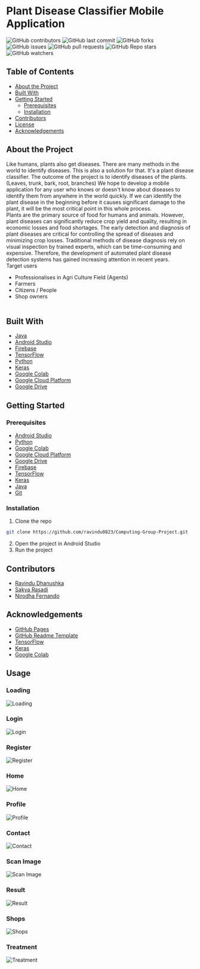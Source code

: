 # Plant Disease Classifier Mobile Application

![GitHub contributors](https://img.shields.io/github/contributors/ravindu0823/Computing-Group-Project?style=for-the-badge)
![GitHub last commit](https://img.shields.io/github/last-commit/ravindu0823/Computing-Group-Project?style=for-the-badge)
![GitHub forks](https://img.shields.io/github/forks/ravindu0823/Computing-Group-Project?style=for-the-badge)
![GitHub issues](https://img.shields.io/github/issues/ravindu0823/Computing-Group-Project?style=for-the-badge)
![GitHub pull requests](https://img.shields.io/github/issues-pr/ravindu0823/Computing-Group-Project?style=for-the-badge)
![GitHub Repo stars](https://img.shields.io/github/stars/ravindu0823/Computing-Group-Project?style=for-the-badge)
![GitHub watchers](https://img.shields.io/github/watchers/ravindu0823/Computing-Group-Project?style=for-the-badge)

## Table of Contents

- [About the Project](#about-the-project)
- [Built With](#built-with)
- [Getting Started](#getting-started)
  - [Prerequisites](#prerequisites)
  - [Installation](#installation)
- [Contributors](#contributors)
- [License](#license)
- [Acknowledgements](#acknowledgements)

## About the Project

Like humans, plants also get diseases. There are many methods in the world to identify diseases. This is also a solution for that. It's a plant disease classifier. The outcome of the project is to identify diseases of the plants. (Leaves, trunk, bark, root, branches) We hope to develop a mobile application for any user who knows or doesn't know about diseases to identify them from 
anywhere in the world quickly. If we can identify the plant disease in the beginning before it causes significant damage to the plant, it will be the most critical point in this whole process. <br>
Plants are the primary source of food for humans and animals. However, plant diseases can 
significantly reduce crop yield and quality, resulting in economic losses and food shortages. The 
early detection and diagnosis of plant diseases are critical for controlling the spread of diseases 
and minimizing crop losses. Traditional methods of disease diagnosis rely on visual inspection by 
trained experts, which can be time-consuming and expensive. Therefore, the development of 
automated plant disease detection systems has gained increasing attention in recent years.<br>
Target users 
- Professionalises in Agri Culture Field (Agents) 
- Farmers 
- Citizens / People 
- Shop owners <br><br>


## Built With

- [Java](https://www.java.com/en/)
- [Android Studio](https://developer.android.com/studio)
- [Firebase](https://firebase.google.com/)
- [TensorFlow](https://www.tensorflow.org/)
- [Python](https://www.python.org/)
- [Keras](https://keras.io/)
- [Google Colab](https://colab.research.google.com/)
- [Google Cloud Platform](https://cloud.google.com/)
- [Google Drive](https://www.google.com/drive/)

## Getting Started

### Prerequisites

- [Android Studio](https://developer.android.com/studio)
- [Python](https://www.python.org/)
- [Google Colab](https://colab.research.google.com/)
- [Google Cloud Platform](https://cloud.google.com/)
- [Google Drive](https://www.google.com/drive/)
- [Firebase](https://firebase.google.com/)
- [TensorFlow](https://www.tensorflow.org/)
- [Keras](https://keras.io/)
- [Java](https://www.java.com/en/)
- [Git](https://git-scm.com/)

### Installation

1. Clone the repo
```sh
git clone https://github.com/ravindu0823/Computing-Group-Project.git
```
2. Open the project in Android Studio
3. Run the project

## Contributors

- [Ravindu Dhanushka](https://github.com/ravindu0823)
- [Sakya Rasadi](https://github.com/sakyarasadi)
- [Nirodha Fernando](https://github.com/AngelNirodha)


## Acknowledgements

- [GitHub Pages](https://pages.github.com)
- [GitHub Readme Template]()
- [TensorFlow](https://www.tensorflow.org/)
- [Keras](https://keras.io/)
- [Google Colab](https://colab.research.google.com/)

## Usage
### Loading
![Loading](images/loading.jpg)

### Login
![Login](images/login.png)

### Register
![Register](images/register.png)

### Home
![Home](images/home.png)

### Profile
![Profile](images/profile.png)

### Contact
![Contact](images/contact.jpg)

### Scan Image
![Scan Image](images/scan-images.png)

### Result
![Result](images/results.jpg)

### Shops
![Shops](images/shops.jpg)

### Treatment
![Treatment](images/treatments.png)


